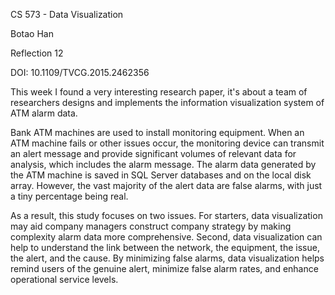 CS 573 - Data Visualization

Botao Han

Reflection 12

DOI: 10.1109/TVCG.2015.2462356

This week I found a very interesting research paper, it's about a team of researchers designs and implements the information visualization system of ATM alarm data.

Bank ATM machines are used to install monitoring equipment. When an ATM machine fails or other issues occur, the monitoring device can transmit an alert message and provide significant volumes of relevant data for analysis, which includes the alarm message. The alarm data generated by the ATM machine is saved in SQL Server databases and on the local disk array. However, the vast majority of the alert data are false alarms, with just a tiny percentage being real.

As a result, this study focuses on two issues. For starters, data visualization may aid company managers construct company strategy by making complexity alarm data more comprehensive. Second, data visualization can help to understand the link between the network, the equipment, the issue, the alert, and the cause. By minimizing false alarms, data visualization helps remind users of the genuine alert, minimize false alarm rates, and enhance operational service levels.